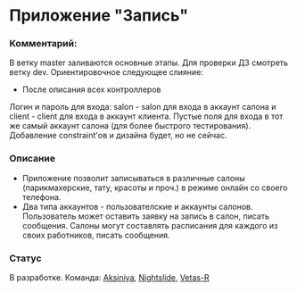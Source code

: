 # Приложение "Запись"

### Комментарий:
В ветку master заливаются основные этапы. Для проверки ДЗ смотреть ветку dev.
Ориентировочное следующее слияние:
* После описания всех контроллеров

Логин и пароль для входа: salon - salon для входа в аккаунт салона и client - client для входа в аккаунт клиента. Пустые поля для входа в тот же самый аккаунт салона (для более быстрого тестирования).
Добавление constraint'ов и дизайна будет, но не сейчас.

### Описание
* Приложение позволит записываться в различные салоны (парикмахерские, тату, красоты и проч.) в режиме онлайн со своего телефона.
* Два типа аккаунтов - пользователские и аккаунты салонов. Пользователь может оставить заявку на запись в салон, писать сообщения. Салоны могут составлять расписания для каждого из своих работников, писать сообщения.

### Статус
В разработке.
Команда:  [Aksiniya](https://github.com/Aksiniya), [Nightslide](https://github.com/nightslide), [Vetas-R](https://github.com/Vetas-R)

